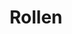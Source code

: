 ---
layout: redirect.njk
permalink: false
hideInSitemap: true
tags: level2
key: roles_de
title: Rollen
redirect: /de/accessibility/roles/product-owner/
parent: accessibility_de
order: 1
---